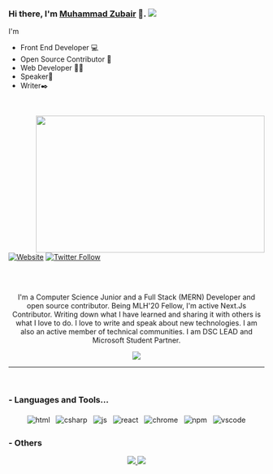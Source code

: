 ### Hi there, I'm [Muhammad Zubair](https://mzubair21.github.io) 👋. ![](https://pronoun.cyou/x/y?subject=He&object=Him&height=20)

I'm

- Front End Developer 💻
- Open Source Contributor 🤝
- Web Developer 👨‍💻
- Speaker🎤
- Writer✒️

<br />
<p align="right">
<img align="right" height="270px" width="450px" src="https://raw.githubusercontent.com/mzubair21/welcome/8c17d944feada9fcac3aa9301baa6ae659a5c0a6/svg/emojis/mzubair21.svg?token=ANY3XUVMCGQW54ZPASL6X7LA5Q5SS" />

<p align="center">

[![Website](https://img.shields.io/website?label=M.Zubair&style=for-the-badge&url=https%3A%2F%2Fmzubair21.github.io)](https://mzubair21.github.io)
[![Twitter Follow](https://img.shields.io/twitter/follow/zubihyper?color=1DA1F2&logo=twitter&style=for-the-badge)](https://twitter.com/intent/follow?original_referer=https%3A%2F%2Fgithub.com%2Fzubihyper&screen_name=zubihyper)

</p>

</p>
<br />
<br />
<p align="center">
   I'm a Computer Science Junior and a Full Stack (MERN) Developer and open source contributor. Being MLH'20 Fellow, I'm active Next.Js Contributor. Writing down what I have learned and sharing it with others is what I love to do. I love to write and speak about new technologies.
I am also an active member of technical communities. I am DSC LEAD and Microsoft Student Partner.
</p>

<!-- Statistics -->

<p align="center" >
  <a href="https://github.com/anuraghazra/github-readme-stats"> 
    <img  src="https://github-readme-stats.vercel.app/api?username=khattakdev&&show_icons=true"/>
  </a>
</p>

---

<br />

### - Languages and Tools...

<p align="center">
  <!-- For more icons please follow  https://github.com/MikeCodesDotNET/ColoredBadges -->
  <img src="https://raw.githubusercontent.com/khattakdev/khattakdev/master/svg/dev/languages/html.svg" alt="html" style="vertical-align:top; margin:4px">    
  <img src="https://raw.githubusercontent.com/khattakdev/khattakdev/master/svg/dev/languages/csharp.svg" alt="csharp" style="vertical-align:top; margin:4px">
  <img src="https://raw.githubusercontent.com/khattakdev/khattakdev/master/svg/dev/languages/js.svg" alt="js" style="vertical-align:top; margin:4px">
  <img src="https://raw.githubusercontent.com/khattakdev/khattakdev/master/svg/dev/frameworks/react.svg" alt="react" style="vertical-align:top; margin:4px">
  <img src="https://raw.githubusercontent.com/khattakdev/khattakdev/master/svg/dev/misc/chrome.svg" alt="chrome" style="vertical-align:top; margin:4px">
  <img src="https://raw.githubusercontent.com/khattakdev/khattakdev/master/svg/dev/services/npm.svg" alt="npm" style="vertical-align:top; margin:4px">
  <img src="https://raw.githubusercontent.com/khattakdev/khattakdev/master/svg/dev/tools/visualstudio_code.svg" alt="vscode" style="vertical-align:top; margin:4px">
</p>

### - Others

<p align="center">
  <a href="https://dev.to/khattakdev">
    <img src="https://raw.githubusercontent.com/khattakdev/khattakdev/master/svg/blogs/devto.svg"> 
  </a>
  <a href="https://anchor.fm/khattakdev">
  <img src="https://raw.githubusercontent.com/khattakdev/khattakdev/master/svg/streaming/podcast.svg">
  </a>
</p>
